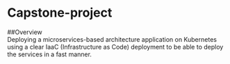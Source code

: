 # Capstone-project
##Overview  
Deploying a microservices-based architecture application on Kubernetes using a clear IaaC (Infrastructure as Code) deployment to be able to deploy the services in a fast manner.
